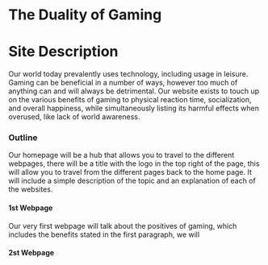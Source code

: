 # The Duality of Gaming

<h1>Site Description</h1>

Our world today prevalently uses technology, including usage in leisure. Gaming can be beneficial in a number of ways, however too much of anything can and will always be detrimental. Our website exists to touch up on the various benefits of gaming to physical reaction time, socialization, and overall happiness, while simultaneously listing its harmful effects when overused, like lack of world awareness.

<h3><b>Outline</b></h3>

Our homepage will be a hub that allows you to travel to the different webpages, there will be a title with the logo in the top right of the page, this will allow you to travel from the different pages back to the home page. It will include a simple description of the topic and an explanation of each of the websites.
<h4>1st Webpage</h4>
Our very first webpage will talk about the positives of gaming, which includes the benefits stated in the first paragraph, we will

<h4>2st Webpage</h4>

